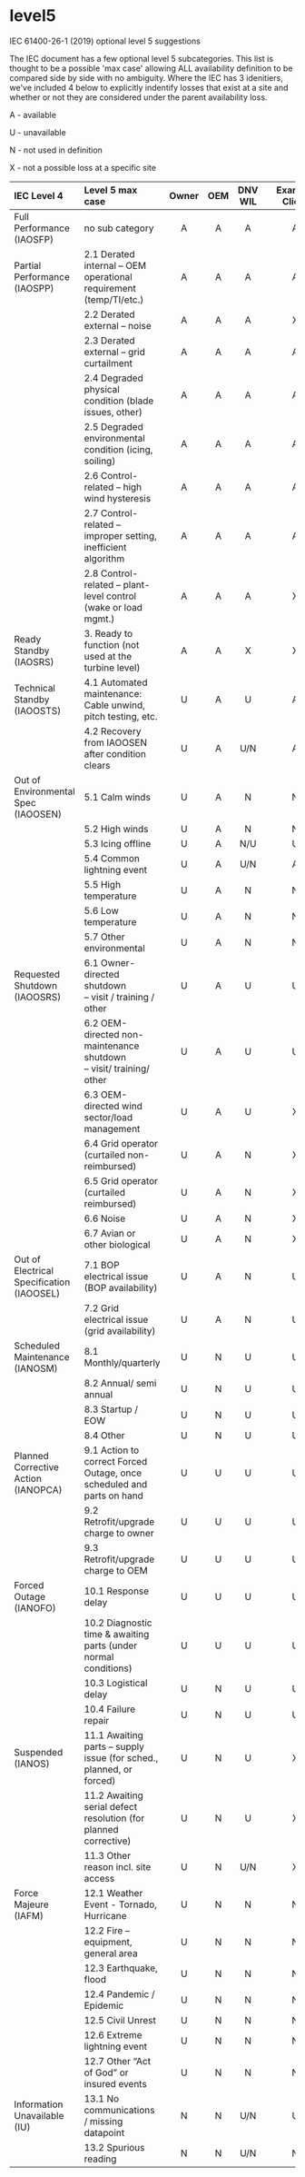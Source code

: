 # level5
IEC 61400-26-1 (2019) optional level 5 suggestions

The IEC document has a few optional level 5 subcategories. This list is thought to be a possible 'max case' allowing ALL availability definition to be compared side by side with no ambiguity.  Where the IEC has 3 idenitiers, we've included 4 below to explicitly indentify losses that exist at a site and whether or not they are considered under the parent availability loss.

A - available

U - unavailable

N - not used in definition

X - not a possible loss at a specific site



| IEC Level 4      | Level 5 max case   | Owner  | OEM    | DNV WIL |         | Example Client |
| :-------------- | :---------------- | :----: | :----: | :-----: | :-----: | :------------: |
| Full Performance <br>(IAOSFP)| no sub category    | A      |A       |A        |         | A              |
| Partial Performance <br>(IAOSPP)| 2.1 Derated internal – OEM operational requirement (temp/TI/etc.)    | A      |A       |A        |         | A              |
|    | 2.2 Derated external – noise   | A      |A       |A        |         |X             |
|    | 2.3 Derated external – grid curtailment   | A      |A       |A        |         | A              |
|    | 2.4 Degraded physical condition (blade issues, other)  | A      |A       |A        |         | A              |
|    | 2.5 Degraded environmental condition (icing, soiling)   | A      |A       |A        |         | A              |
|    | 2.6 Control-related – high wind hysteresis   | A      |A       |A        |         | A              |
|    | 2.7 Control-related – improper setting, inefficient algorithm | A      |A       |A        |         | A              |
|    | 2.8 Control-related – plant-level control (wake or load mgmt.)   | A      |A       |A        |         | X             |
| Ready Standby <br>(IAOSRS)   | 3. Ready to function (not used at the turbine level)  | A      |A       |X        |         | X              |
| Technical Standby <br>(IAOOSTS)   | 4.1 Automated maintenance: Cable unwind, pitch testing, etc.  | U      |A       |U       |         | A              |
|    | 4.2 Recovery from IAOOSEN after condition clears | U      |A       |U/N        |         | A              |
|  Out of Environmental Spec (IAOOSEN)  | 5.1 Calm winds  | U      |A       |  N       |       | N   |
|    | 5.2 High winds   | U      |A       | N      |         | N              |
|    | 5.3 Icing offline  | U      |A       | N/U      |         | U              |
|    | 5.4 Common lightning event  | U      |A       | U/N      |         | A              |
|    | 5.5 High temperature   | U      |A       | N      |         | N             |
|    | 5.6 Low temperature   | U      |A       | N      |         | N              |
|    | 5.7 Other environmental   | U      |A       | N      |         | N              |
| Requested Shutdown <br> (IAOOSRS) | 6.1 Owner-directed shutdown <br>– visit / training / other   | U      |A       | U     |         | U             |
|  | 6.2 OEM-directed non-maintenance shutdown <br>– visit/ training/ other  | U      |A       | U      |         | U             |
|  | 6.3 OEM-directed wind sector/load management | U      |A       | U      |         | X              |
|  | 6.4 Grid operator (curtailed non- reimbursed)  | U      |A       | N      |         | X              |
|  | 6.5 Grid operator (curtailed reimbursed) | U      |A       | N      |         | X              |
|  | 6.6 Noise  | U      |A       | N      |         | X             |
|  | 6.7 Avian or other biological  | U      |A       | N      |         | X             |
| Out of Electrical Specification (IAOOSEL)   | 7.1 BOP electrical issue (BOP availability) | U      |A       | N      |         | U             |
|   | 7.2 Grid electrical issue (grid availability) | U      |A       | N      |         | U             |
| Scheduled Maintenance (IANOSM)  | 8.1 Monthly/quarterly| U      |N       | U     |         | U             |
|   | 8.2 Annual/ semi annual | U      |N       | U      |         | U              |
|   | 8.3 Startup / EOW | U      |N      | U      |         | U              |
|   | 8.4 Other | U      |N       | U      |         | U              |
| Planned Corrective Action (IANOPCA)  | 9.1 Action to correct Forced Outage, once scheduled and parts on hand | U      |U      | U      |         | U              |
|   | 9.2 Retrofit/upgrade charge to owner | U      |U       | U     |         | U             |
|   | 9.3 Retrofit/upgrade charge to OEM | U      |U       | U     |         | U              |
| Forced Outage (IANOFO)  | 10.1 Response delay | U      |U      |U      |         | U             |
|   | 10.2 Diagnostic time & awaiting parts (under normal conditions) | U      |U       | U     |         | U             |
|   | 10.3 Logistical delay | U      | N      | U      |         | U              |
|   | 10.4 Failure repair | U      | N      | U      |         | U             |
| Suspended (IANOS)  | 11.1 Awaiting parts – supply issue (for sched., planned, or forced) | U      |N       | U     |         | X             |
|   | 11.2 Awaiting serial defect resolution (for planned corrective) | U      |N      | U     |         | X             |
|   | 11.3 Other reason incl. site access | U      |N       | U/N      |         |X              |
|  Force Majeure (IAFM) | 12.1 Weather Event - Tornado, Hurricane | U      |N      | N      |         | N             |
|  | 12.2 Fire – equipment, general area| U      |N      | N      |         | N              |
|  | 12.3 Earthquake, flood | U      |N      | N      |         | N              |
|  | 12.4 Pandemic / Epidemic| U      |N       | N      |         | N             |
|  | 12.5 Civil Unrest| U      |N       | N      |         | N             |
|  | 12.6 Extreme lightning event | U      |N       | N      |         | N              |
|  | 12.7 Other “Act of God” or insured events | U      |N      | N      |         | N              |
| Information Unavailable (IU) | 13.1 No communications / missing datapoint | N     |N       | U/N      |         | U              |
| | 13.2 Spurious reading | N      |N       | U/N      |         | N              |

